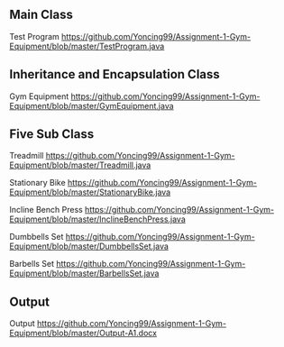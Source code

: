 ## Main Class
Test Program
https://github.com/Yoncing99/Assignment-1-Gym-Equipment/blob/master/TestProgram.java

## Inheritance and Encapsulation Class
Gym Equipment
https://github.com/Yoncing99/Assignment-1-Gym-Equipment/blob/master/GymEquipment.java

## Five Sub Class
Treadmill
https://github.com/Yoncing99/Assignment-1-Gym-Equipment/blob/master/Treadmill.java

Stationary Bike
https://github.com/Yoncing99/Assignment-1-Gym-Equipment/blob/master/StationaryBike.java

Incline Bench Press
https://github.com/Yoncing99/Assignment-1-Gym-Equipment/blob/master/InclineBenchPress.java

Dumbbells Set
https://github.com/Yoncing99/Assignment-1-Gym-Equipment/blob/master/DumbbellsSet.java

Barbells Set
https://github.com/Yoncing99/Assignment-1-Gym-Equipment/blob/master/BarbellsSet.java

## Output
Output
https://github.com/Yoncing99/Assignment-1-Gym-Equipment/blob/master/Output-A1.docx
